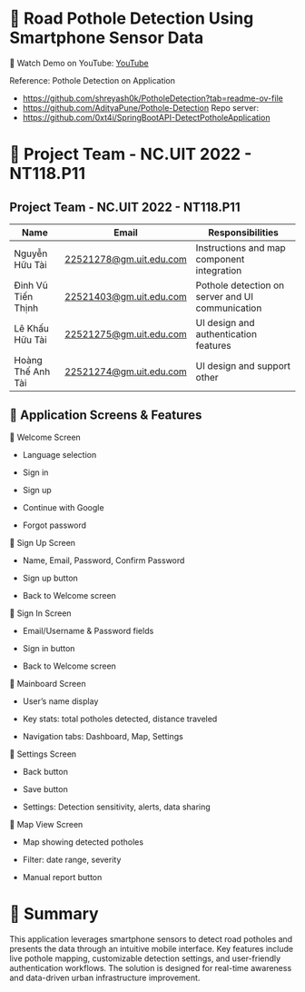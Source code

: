 # 📱 Road Pothole Detection Using Smartphone Sensor Data
🎥 Watch Demo on YouTube:
[YouTube](https://www.youtube.com/watch?v=2K4xhBXVSIc)


Reference: Pothole Detection on Application
- https://github.com/shreyash0k/PotholeDetection?tab=readme-ov-file
- https://github.com/AdityaPune/Pothole-Detection
Repo server:
- https://github.com/0xt4i/SpringBootAPI-DetectPotholeApplication

# 👥 Project Team - NC.UIT 2022 - NT118.P11
## Project Team - NC.UIT 2022 - NT118.P11

| Name                 | Email                                  | Responsibilities                                  |
|----------------------|----------------------------------------|---------------------------------------------------|
| Nguyễn Hữu Tài       | 22521278@gm.uit.edu.com                | Instructions and map component integration        |
| Đinh Vũ Tiến Thịnh   | 22521403@gm.uit.edu.com                | Pothole detection on server and UI communication  |
| Lê Khấu Hữu Tài      | 22521275@gm.uit.edu.com                | UI design and authentication features             |
| Hoàng Thế Anh Tài    | 22521274@gm.uit.edu.com                | UI design and support other                       |


## 📲 Application Screens & Features
🔹 Welcome Screen
- Language selection

- Sign in

- Sign up

- Continue with Google

- Forgot password

🔹 Sign Up Screen
- Name, Email, Password, Confirm Password

- Sign up button

- Back to Welcome screen

🔹 Sign In Screen
- Email/Username & Password fields

- Sign in button

- Back to Welcome screen

🔹 Mainboard Screen
- User’s name display

- Key stats: total potholes detected, distance traveled

- Navigation tabs: Dashboard, Map, Settings

🔹 Settings Screen
- Back button

- Save button

- Settings: Detection sensitivity, alerts, data sharing

🔹 Map View Screen
- Map showing detected potholes

- Filter: date range, severity

- Manual report button

# 📝 Summary
This application leverages smartphone sensors to detect road potholes and presents the data through an intuitive mobile interface. Key features include live pothole mapping, customizable detection settings, and user-friendly authentication workflows. The solution is designed for real-time awareness and data-driven urban infrastructure improvement.




